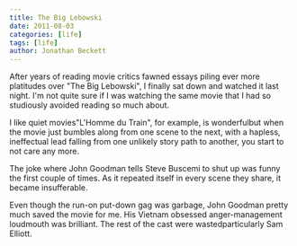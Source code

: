 ```yaml
---
title: The Big Lebowski
date: 2011-08-03
categories: [life]
tags: [life]
author: Jonathan Beckett
---
```


After years of reading movie critics fawned essays piling ever more platitudes over "The Big Lebowski", I finally sat down and watched it last night. I'm not quite sure if I was watching the same movie that I had so studiously avoided reading so much about.

I like quiet movies"L'Homme du Train", for example, is wonderfulbut when the movie just bumbles along from one scene to the next, with a hapless, ineffectual lead falling from one unlikely story path to another, you start to not care any more.

The joke where John Goodman tells Steve Buscemi to shut up was funny the first couple of times. As it repeated itself in every scene they share, it became insufferable.

Even though the run-on put-down gag was garbage, John Goodman pretty much saved the movie for me. His Vietnam obsessed anger-management loudmouth was brilliant. The rest of the cast were wastedparticularly Sam Elliott.